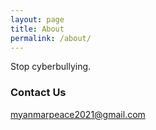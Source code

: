 ```yaml
---
layout: page
title: About
permalink: /about/
---
```


Stop cyberbullying.

### Contact Us

[myanmarpeace2021@gmail.com](mailto:myanmarpeace2021@gmail.com)